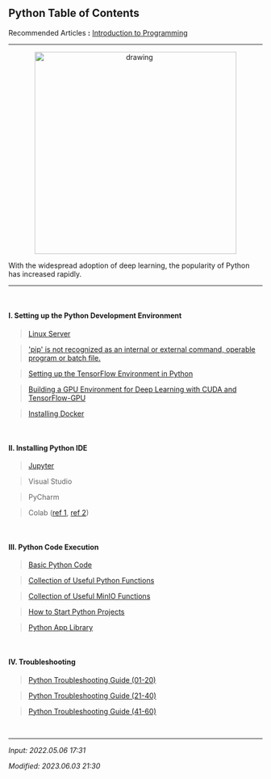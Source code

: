 ## Python Table of Contents

Recommended Articles **:** [Introduction to Programming](https://jb243.github.io/pages/788)

---

<center>
<img src="https://github.com/JB243/jb243.github.io/assets/55747737/25eba47f-820e-4300-aa7f-254500767540" alt="drawing" style="width:400px;"/>
</center>

With the widespread adoption of deep learning, the popularity of Python has increased rapidly.

---

<br>

#### Ⅰ. Setting up the Python Development Environment

> [Linux Server](https://jb243.github.io/pages/882)

> ['pip' is not recognized as an internal or external command, operable program or batch file.](https://jb243.github.io/pages/1591)

> [Setting up the TensorFlow Environment in Python](https://jb243.github.io/pages/2069)

> [Building a GPU Environment for Deep Learning with CUDA and TensorFlow-GPU](https://jb243.github.io/pages/2173)

> [Installing Docker](https://jb243.github.io/pages/2342)

<br>

#### Ⅱ. Installing Python IDE

> [Jupyter](https://jb243.github.io/pages/2069#footnote_link_67_53)

> Visual Studio

> PyCharm

> Colab ([ref 1](https://colab.research.google.com/notebook#create=true&language=r), [ref 2](https://colab.to/r))

<br>

#### Ⅲ. Python Code Execution

> [Basic Python Code](https://jb243.github.io/pages/1155)

> [Collection of Useful Python Functions](https://jb243.github.io/pages/1892)

> [Collection of Useful MinIO Functions](https://jb243.github.io/pages/2367)

> [How to Start Python Projects](https://jb243.github.io/pages/2347)

> [Python App Library](https://jb243.github.io/pages/2370) 

<br>

#### Ⅳ. Troubleshooting

> [Python Troubleshooting Guide (01-20)](https://jb243.github.io/pages/2155)

> [Python Troubleshooting Guide (21-40)](https://jb243.github.io/pages/2201)

> [Python Troubleshooting Guide (41-60)](https://jb243.github.io/pages/2292)

<br>

---

*Input: 2022.05.06 17:31*

*Modified: 2023.06.03 21:30*
